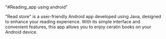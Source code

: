 "#Reading_app using android" 

"Read store" is a user-friendly Android app developed using Java, designed to enhance your reading experience. With its simple interface and convenient features, this app allows you to enjoy ceratin books on your Android device.
